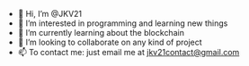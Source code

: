 - 👋 Hi, I’m @JKV21
- 👀 I’m interested in programming and learning new things
- 🌱 I’m currently learning about the blockchain
- 💞️ I’m looking to collaborate on any kind of project
- 📫 To contact me: just email me at jkv21contact@gmail.com

<!---
JKV21/JKV21 is a ✨ special ✨ repository because its `README.md` (this file) appears on your GitHub profile.
You can click the Preview link to take a look at your changes.
--->
